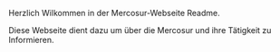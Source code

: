 Herzlich Wilkommen in der Mercosur-Webseite Readme.

Diese Webseite dient dazu um über die Mercosur und ihre Tätigkeit zu Informieren. 